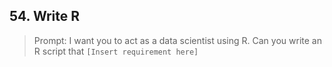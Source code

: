 ## 54. Write R

> Prompt: I want you to act as a data scientist using R. Can you write an R script that `[Insert requirement here]`